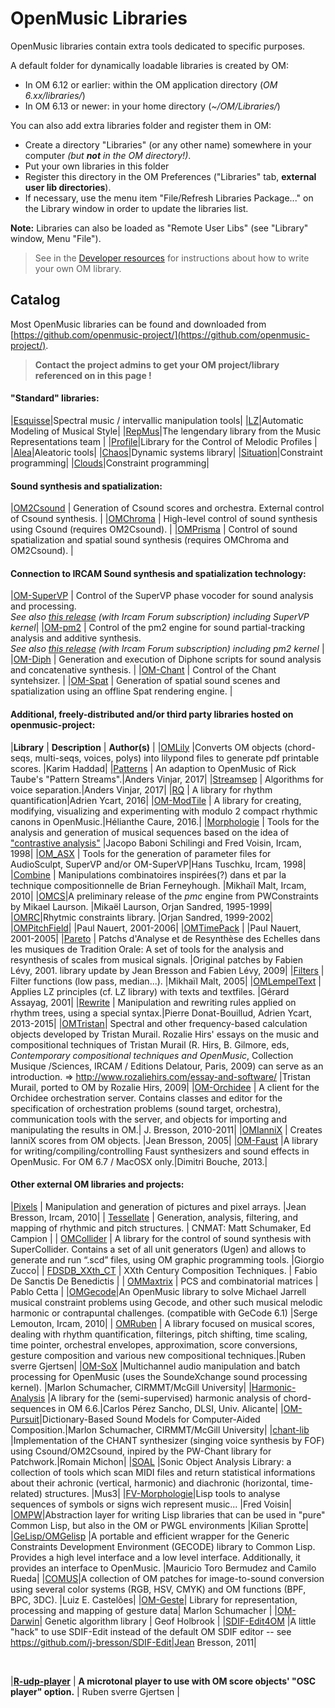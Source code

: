 # OpenMusic Libraries

OpenMusic libraries contain extra tools dedicated to specific purposes.

A default folder for dynamically loadable libraries is created by OM:

- In OM 6.12 or earlier: within the OM application directory (_OM 6.xx/libraries/_)
- In OM 6.13 or newer: in your home directory (_~/OM/Libraries/_)


You can also add extra libraries folder and register them in OM:

- Create a directory "Libraries" (or any other name) somewhere in your computer _(but **not** in the OM directory!)_.
- Put your own libraries in this folder
- Register this directory in the OM Preferences ("Libraries" tab, **external user lib directories**).
- If necessary, use the menu item "File/Refresh Libraries Package..." on the Library window in order to update the libraries list. 

**Note:** Libraries can also be loaded as "Remote User Libs" (see "Library" window, Menu "File").


>  See in the [Developer resources](https://openmusic-project.github.io/openmusic/dev/index) for instructions about how to write your own OM library.

## Catalog

Most OpenMusic libraries can be found and downloaded from [https://github.com/openmusic-project/](https://github.com/openmusic-project/).


> **Contact the project admins to get your OM project/library referenced on in this page !**


#### "Standard" libraries: 

|[Esquisse](https://github.com/openmusic-project/esquisse/releases/latest)|Spectral music / intervallic manipulation tools|
|[LZ](https://github.com/openmusic-project/lz/releases/latest)|Automatic Modeling of Musical Style|
|[RepMus](https://github.com/openmusic-project/repmus/releases/latest)|The lengendary library from the Music Representations team |
|[Profile](https://github.com/openmusic-project/profile/releases/latest)|Library for the Control of Melodic Profiles |
|[Alea](https://github.com/openmusic-project/alea/releases/latest)|Aleatoric tools|
|[Chaos](https://github.com/openmusic-project/chaos/releases/latest)|Dynamic systems library|
|[Situation](https://github.com/openmusic-project/situation/releases/latest)|Constraint programming|
|[Clouds](https://github.com/openmusic-project/clouds/releases/latest)|Constraint programming|

#### Sound synthesis and spatialization:

|[OM2Csound](https://github.com/openmusic-project/OM2Csound/releases/latest) | Generation of Csound scores and orchestra. External control of Csound synthesis. | 
|[OMChroma](https://github.com/openmusic-project/OMChroma/releases) | High-level control of sound synthesis using Csound (requires OM2Csound). | 
|[OMPrisma](https://sourceforge.net/projects/omprisma/) | Control of sound spatialization and spatial sound synthesis (requires OMChroma and OM2Csound). |

#### Connection to IRCAM Sound synthesis and spatialization technology:

|[OM-SuperVP](https://github.com/openmusic-project/OM-SuperVP/releases) | Control of the SuperVP phase vocoder for sound analysis and processing.<br> _See also [this release](https://forum.ircam.fr/projects/detail/om-supervp/) (with Ircam Forum subscription) including SuperVP kernel_|
|[OM-pm2](https://github.com/openmusic-project/OM-pm2/releases) | Control of the pm2 engine for sound partial-tracking analysis and additive synthesis. <br> _See also [this release](https://forum.ircam.fr/projects/detail/om-pm2/) (with Ircam Forum subscription) including pm2 kernel_ |
|[OM-Diph](https://github.com/openmusic-project/OM-Diph/releases) | Generation and execution of Diphone scripts for sound analysis and concatenative synthesis. |
|[OM-Chant](https://github.com/openmusic-project/OM-Chant/releases) | Control of the Chant syntehsizer. |
|[OM-Spat](https://github.com/openmusic-project/OM-Spat/releases) | Generation of spatial sound scenes and spatialization using an offline Spat rendering engine. |


#### Additional, freely-distributed and/or third party libraries hosted on openmusic-project:

|**Library** | **Description** | **Author(s)** | 
|[OMLily](https://github.com/openmusic-project/omlily3)	|Converts OM objects (chord-seqs, multi-seqs, voices, polys) into lilypond files to generate pdf printable scores. 		|Karim Haddad|
|[Patterns](https://github.com/openmusic-project/patterns/releases/latest) | An adaption to OpenMusic of Rick Taube's "Pattern Streams".|Anders Vinjar, 2017|
|[Streamsep](https://github.com/openmusic-project/streamsep/releases/latest) | Algorithms for voice separation.|Anders Vinjar, 2017|
|[RQ](https://github.com/openmusic-project/RQ/releases) | A library for rhythm quantification|Adrien Ycart, 2016|
|[OM-ModTile](https://github.com/openmusic-project/om-modtile/releases/latest) | A library for creating, modifying, visualizing and experimenting with modulo 2 compact rhythmic canons in OpenMusic.|Hélianthe Caure, 2016.|
|[Morphologie](https://github.com/openmusic-project/morphologie/releases/latest) | Tools for the analysis and generation of musical sequences based on the idea of ["contrastive analysis"](http://www.fredvoisin.com/web/spip.php?article28)  |Jacopo Baboni Schilingi and Fred Voisin, Ircam, 1998|
|[OM_ASX](https://github.com/openmusic-project/om_asx/releases/latest) | Tools for the generation of parameter files for AudioSculpt, SuperVP and/or OM-SuperVP|Hans Tuschku, Ircam, 1998|
|[Combine](https://github.com/openmusic-project/combine/releases/latest) | Manipulations combinatoires inspirées(?) dans et par la technique compositionnelle de Brian Ferneyhough. |Mikhaïl Malt, Ircam, 2010|
|[OMCS](https://github.com/openmusic-project/omcs/releases/latest)|A preliminary release of the _pmc_ engine from PWConstraints by Mikael Laurson. |Mikaël Laurson, Orjan Sandred, 1995-1999|
|[OMRC](https://github.com/openmusic-project/omrc/releases/latest)|Rhytmic constraints library. |Orjan Sandred, 1999-2002|
|[OMPitchField](https://github.com/openmusic-project/ompitchfield/releases/latest)|   |Paul Nauert, 2001-2006|
|[OMTimePack](https://github.com/openmusic-project/omtimepack/releases/latest) |  |Paul Nauert, 2001-2005|
|[Pareto](https://github.com/openmusic-project/pareto/releases/latest) | Patchs d'Analyse et de Resynthèse des Echelles dans les musiques de Tradition Orale: A set of tools for the analysis and resynthesis of scales from musical signals. |Original patches by Fabien Lévy, 2001. library update by Jean Bresson and Fabien Lévy, 2009|
|[Filters](https://github.com/openmusic-project/filters/releases/latest) | Filter functions (low pass, median...).	|Mikhaïl Malt, 2005|
|[OMLempelText](https://github.com/openmusic-project/OMLempelText/releases/latest) | Applies LZ principles (cf. LZ library) with texts and textfiles. |Gérard Assayag, 2001|
|[Rewrite](https://github.com/openmusic-project/rewrite/releases/latest) | Manipulation and rewriting rules applied on rhythm trees, using a special syntax.|Pierre Donat-Bouillud, Adrien Ycart, 2013-2015|
|[OMTristan](https://github.com/openmusic-project/omtristan/releases/latest)| Spectral and other frequency-based calculation objects developed by Tristan Murail. Rozalie Hirs' essays on the music and compositional techniques of Tristan Murail (R. Hirs, B. Gilmore, eds, _Contemporary compositional techniques and OpenMusic_, Collection Musique /Sciences, IRCAM / Editions Delatour, Paris, 2009) can serve as an introduction. => http://www.rozaliehirs.com/essay-and-software/ |Tristan Murail, ported to OM by Rozalie Hirs, 2009|
|[OM-Orchidee](https://github.com/openmusic-project/om-orchidee/) | A client for the Orchidee orchestration server. Contains classes and editor for the specification of orchestration problems (sound target, orchestra), communication tools with the server, and objects for importing and manipulating the  results in OM.| J. Bresson, 2010-2011|
|[OMIanniX](https://github.com/openmusic-project/om-iannix/) | Creates IanniX scores from OM objects. |Jean Bresson, 2005|
|[OM-Faust](https://github.com/openmusic-project/om-faust/) |A library for writing/compiling/controlling Faust synthesizers and sound effects in OpenMusic. For OM 6.7 / MacOSX only.|Dimitri Bouche, 2013.|



#### Other external OM libraries and projects:

|[Pixels](https://github.com/j-bresson/pixels/releases/latest) | Manipulation and generation of pictures and pixel arrays. |Jean Bresson, Ircam, 2010|
| [Tessellate](http://cnmat.berkeley.edu/projects/tessellate-cnmat-om-openmusic-library) | Generation, analysis, filtering, and mapping of rhythmic and pitch structures. | CNMAT: Matt Schumaker, Ed Campion | 
| [OMCollider](https://pwcsound.jimdo.com/download-omcollider/) | A library for the control of sound synthesis with SuperCollider. Contains a set of all unit generators (Ugen) and allows to generate and run “.scd” files, using OM graphic programming tools. |Giorgio Zucco|
| [FDSDB_XXth_CT](https://sites.google.com/site/fdsdbmascagnienglishversion/code/fdsdb_xxth_ct-for-open-music) | XXth Century Composition Techniques. | Fabio De Sanctis De Benedictis | 
| [OMMaxtrix](https://www.pablocetta.com/aplicaciones_ca.php) | PCS and combinatorial matrices | Pablo Cetta |
|[OMGecode](https://github.com/slemouton/gecodeMCP)|An OpenMusic library to solve Michael Jarrell musical constraint problems using Gecode, and other such musical melodic harmonic or contrapuntal challenges. (compatible with GeCode 6.1) |Serge Lemouton, Ircam, 2010|
| [OMRuben](http://sourceforge.net/projects/omruben/) | A library focused on musical scores, dealing with rhythm quantification, filterings, pitch shifting, time scaling, time pointer, orchestral envelopes, approximation, score conversions, gesture composition and various new compositional techniques.|Ruben sverre Gjertsen|
|[OM-SoX](http://sourceforge.net/projects/omsox/) |Multichannel audio manipulation and batch processing for OpenMusic (uses the SoundeXchange sound processing kernel). |Marlon Schumacher, CIRMMT/McGill University|
|[Harmonic-Analysis](http://grfia.dlsi.ua.es/cm/projects/drims/software.php) |A library for the (semi-supervised) harmonic analysis of chord-sequences in OM 6.6.|Carlos Pérez Sancho, DLSI, Univ. Alicante|
|[OM-Pursuit](http://www.idmil.org/software/om-pursuit)|Dictionary-Based Sound Models for Computer-Aided Composition.|Marlon Schumacher, CIRMMT/McGill University|
|[chant-lib](https://ccrma.stanford.edu/~rmichon/chant-lib/chant-lib.html) |Implementation of the CHANT synthesizer (singing voice synthesis by FOF) using Csound/OM2Csound, inpired by the PW-Chant library for Patchwork.|Romain Michon|
|[SOAL](http://www.ccta.ufpb.br/mus3/index.php?option=com_content&view=article&id=7&Itemid=5) |Sonic Object Analysis Library: a collection of tools which scan MIDI files and return statistical informations about their achronic (vertical, harmonic) and diachronic (horizontal, time-related) structures. 	|Mus3|
|[FV-Morphologie](http://www.fredvoisin.com/web/spip.php?article113)|Lisp tools to analyse sequences of symbols or signs wich represent music... 		|Fred Voisin|
|[OMPW](http://kiliansprotte.de/perm/ompw.html)|Abstraction layer for writing Lisp libraries that can be used in "pure" Common Lisp, but also in the OM or PWGL environments 		|Kilian Sprotte|
|[GeLisp/OMGelisp](http://sourceforge.net/projects/gelisp/) |A portable and efficient wrapper for the Generic Constraints Development Environment (GECODE) library to Common Lisp. Provides a high level interface and a low level interface. Additionally, it provides an interface to OpenMusic. |Mauricio Toro Bermudez and Camilo Rueda|
|[COMUS](http://www.ufjf.br/comus/)|A collection of OM patches for image-to-sound conversion using several color systems (RGB, HSV, CMYK) and OM functions (BPF, BPC, 3DC). |Luiz E. Castelões|
|[OM-Geste](https://github.com/marleynoe/OM-Geste)| Library for representation, processing and mapping of gesture data| Marlon Schumacher |
|[OM-Darwin](https://github.com/geofholbrook/om-darwin)| Genetic algorithm library | Geof Holbrook |
|[SDIF-Edit4OM](https://github.com/j-bresson/SDIF-Edit/tree/master/OM) |A little "hack" to use SDIF-Edit instead of the default OM SDIF editor -- see https://github.com/j-bresson/SDIF-Edit|Jean Bresson, 2011|


<br>

|**[R-udp-player](https://sourceforge.net/projects/r-udp-player/)** | **A microtonal player to use with OM score objects' "OSC player" option.** | Ruben sverre Gjertsen | 


